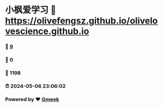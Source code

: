 # 小枫爱学习 :link: https://olivefengsz.github.io/olivelovescience.github.io 
### :page_facing_up: [9](https://olivefengsz.github.io/olivelovescience.github.io/tag.html) 
### :speech_balloon: 0 
### :hibiscus: 1198 
### :alarm_clock: 2024-05-06 23:06:02 
### Powered by :heart: [Gmeek](https://github.com/Meekdai/Gmeek)
